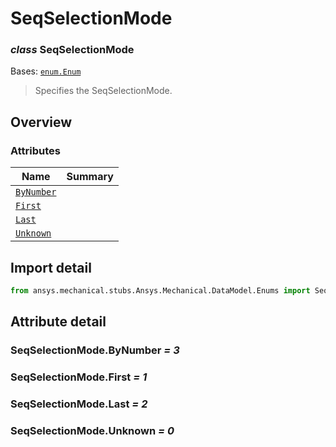 <a id="seqselectionmode"></a>

# SeqSelectionMode

<a id="SeqSelectionMode"></a>

### *class* SeqSelectionMode

Bases: [`enum.Enum`](https://docs.python.org/3/library/enum.html#enum.Enum)

> Specifies the SeqSelectionMode.

> <!-- !! processed by numpydoc !! -->

<a id="overview"></a>

## Overview

### Attributes

| Name | Summary |
|--------------------------------------------|----|
| [`ByNumber`](#SeqSelectionMode.ByNumber)   |    |
| [`First`](#SeqSelectionMode.First)         |    |
| [`Last`](#SeqSelectionMode.Last)           |    |
| [`Unknown`](#SeqSelectionMode.Unknown)     |    |

<a id="import-detail"></a>

## Import detail

```python
from ansys.mechanical.stubs.Ansys.Mechanical.DataModel.Enums import SeqSelectionMode
```

<a id="attribute-detail"></a>

## Attribute detail

<a id="SeqSelectionMode.ByNumber"></a>

### SeqSelectionMode.ByNumber *= 3*

<a id="SeqSelectionMode.First"></a>

### SeqSelectionMode.First *= 1*

<a id="SeqSelectionMode.Last"></a>

### SeqSelectionMode.Last *= 2*

<a id="SeqSelectionMode.Unknown"></a>

### SeqSelectionMode.Unknown *= 0*
